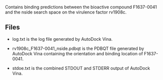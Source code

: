 Contains binding predictions between the bioactive compound F1637-0041 and the nside search space on the virulence factor rv1908c.

## Files

- log.txt is the log file generated by AutoDock Vina.

- rv1908c_F1637-0041_nside.pdbqt is the PDBQT file generated by AutoDock Vina containing the orientation and binding location of F1637-0041.

- stdoe.txt is the combined STDOUT and STDERR output of AutoDock Vina.

